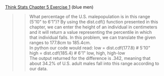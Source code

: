 [Think Stats Chapter 5 Exercise 1](http://greenteapress.com/thinkstats2/html/thinkstats2006.html#toc50) (blue men)

>> What percentage of the U.S. malepopulation is in this range (5'10" to 6'1")?
>> By using the dist.cdf() function presented in this chapter, we can enter the height of an individual in centimeters and it will return a value representing the percentile in which that individual falls. In this problem, we can translate the given ranges to 177.8cm to 185.4cm.  
>>In python our code would read: low = dist.cdf(177.8)    # 5'10"
                                 high = dist.cdf(185.4)   # 6'1"
                                 low, high, high-low         
The output returned for the difference is .342, meaning that about 34.2% of U.S. adult males fall into this range according to our data.
